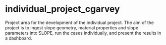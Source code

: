 # individual_project_cgarvey

Project area for the development of the individual project. 
The aim of the project is to ingest slope geometry, material properties and slope parameters into SLOPE, run the cases individually, and present the results in a dashboard.
